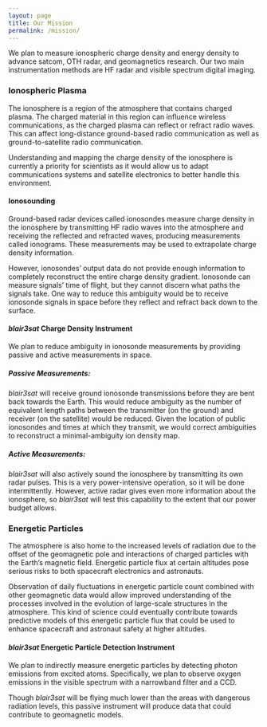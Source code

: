 ```yaml
---
layout: page
title: Our Mission
permalink: /mission/
---
```


We plan to measure ionospheric charge density and energy density to advance satcom, OTH radar, and geomagnetics research. Our two main instrumentation methods are HF radar and visible spectrum digital imaging.

### Ionospheric Plasma

The ionosphere is a region of the atmosphere that contains charged plasma. The charged material in this region can influence wireless communications, as the charged plasma can reflect or refract radio waves. This can affect long-distance ground-based radio communication as well as ground-to-satellite radio communication.

Understanding and mapping the charge density of the ionosphere is currently a priority for scientists as it would allow us to adapt communications systems and satellite electronics to better handle this environment.

#### Ionosounding

Ground-based radar devices called ionosondes measure charge density in the ionosphere by transmitting HF radio waves into the atmosphere and receiving the reflected and refracted waves, producing measurements called ionograms. These measurements may be used to extrapolate charge density information.

However, ionosondes’ output data do not provide enough information to completely reconstruct the entire charge density gradient. Ionosonde can measure signals’ time of flight, but they cannot discern what paths the signals take. One way to reduce this ambiguity would be to receive ionosonde signals in space before they reflect and refract back down to the surface.

#### *blair3sat* Charge Density Instrument

We plan to reduce ambiguity in ionosonde measurements by providing passive and active measurements in space.

##### Passive Measurements:

*blair3sat* will receive ground ionosonde transmissions before they are bent back towards the Earth. This would reduce ambiguity as the number of equivalent length paths between the transmitter (on the ground) and receiver (on the satellite) would be reduced. Given the location of public ionosondes and times at which they transmit, we would correct ambiguities to reconstruct a minimal-ambiguity ion density map.

##### Active Measurements:

*blair3sat* will also actively sound the ionosphere by transmitting its own radar pulses. This is a very power-intensive operation, so it will be done intermittently. However, active radar gives even more information about the ionosphere, so *blair3sat* will test this capability to the extent that our power budget allows.

### Energetic Particles

The atmosphere is also home to the increased levels of radiation due to the offset of the geomagnetic pole and interactions of charged particles with the Earth’s magnetic field. Energetic particle flux at certain altitudes pose serious risks to both spacecraft electronics and astronauts.

Observation of daily fluctuations in energetic particle count combined with other geomagnetic data would allow improved understanding of the processes involved in the evolution of large-scale structures in the atmosphere. This kind of science could eventually contribute towards predictive models of this energetic particle flux that could be used to enhance spacecraft and astronaut safety at higher altitudes.

#### *blair3sat* Energetic Particle Detection Instrument

We plan to indirectly measure energetic particles by detecting photon emissions from excited atoms. Specifically, we plan to observe oxygen emissions in the visible spectrum with a narrowband filter and a CCD.

Though *blair3sat* will be flying much lower than the areas with dangerous radiation levels, this passive instrument will produce data that could contribute to geomagnetic models.